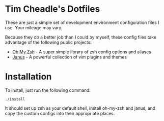 # Tim Cheadle's Dotfiles

These are just a simple set of development environment configuration
files I use. Your mileage may vary.

Because they do a better job than I could by myself, these config files
take advantage of the following public projects:

* [Oh My Zsh](https://github.com/robbyrussell/oh-my-zsh) - A super
simple library of zsh config options and aliases
* [Janus](https://github.com/carlhuda/janus) - A powerful collection of
vim plugins and themes

# Installation

To install, just run the following command:
```
./install
```

It should set up zsh as your default shell, install oh-my-zsh and janus,
and copy the custom configs into their appropriate places.
